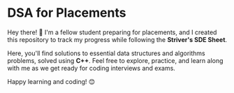 # DSA for Placements

Hey there! 👋 I'm a fellow student preparing for placements, and I created this repository to track my progress while following the **Striver's SDE Sheet**.

Here, you'll find solutions to essential data structures and algorithms problems, solved using **C++**. Feel free to explore, practice, and learn along with me as we get ready for coding interviews and exams.

Happy learning and coding! 😊

